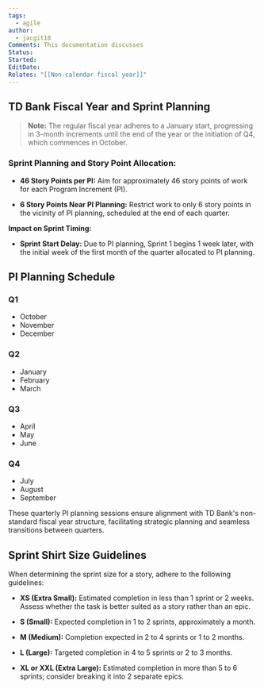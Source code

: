 ```yaml
---
tags:
  - agile
author:
  - jacgit18
Comments: This documentation discusses
Status: 
Started: 
EditDate: 
Relates: "[[Non-calendar fiscal year]]"
---
```

## TD Bank Fiscal Year and Sprint Planning

> **Note:** The regular fiscal year adheres to a January start, progressing in 3-month increments until the end of the year or the initiation of Q4, which commences in October.

### **Sprint Planning and Story Point Allocation:**

- **46 Story Points per PI:** Aim for approximately 46 story points of work for each Program Increment (PI).

- **6 Story Points Near PI Planning:** Restrict work to only 6 story points in the vicinity of PI planning, scheduled at the end of each quarter.

**Impact on Sprint Timing:**

- **Sprint Start Delay:** Due to PI planning, Sprint 1 begins 1 week later, with the initial week of the first month of the quarter allocated to PI planning.

## PI Planning Schedule

### Q1
- October
- November
- December

### Q2
- January
- February
- March

### Q3
- April
- May
- June

### Q4
- July
- August
- September

These quarterly PI planning sessions ensure alignment with TD Bank's non-standard fiscal year structure, facilitating strategic planning and seamless transitions between quarters.

## Sprint Shirt Size Guidelines

When determining the sprint size for a story, adhere to the following guidelines:

- **XS (Extra Small):** Estimated completion in less than 1 sprint or 2 weeks. Assess whether the task is better suited as a story rather than an epic.

- **S (Small):** Expected completion in 1 to 2 sprints, approximately a month.

- **M (Medium):** Completion expected in 2 to 4 sprints or 1 to 2 months.

- **L (Large):** Targeted completion in 4 to 5 sprints or 2 to 3 months.

- **XL or XXL (Extra Large):** Estimated completion in more than 5 to 6 sprints; consider breaking it into 2 separate epics.